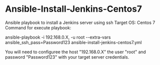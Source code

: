 # Ansible-Install-Jenkins-Centos7
Ansible playbook to install a Jenkins server using ssh
Target OS: Centos 7
Command for execute playbook: 

ansible-playbook -i 192.168.0.X, -u root --extra-vars ansible_ssh_pass=Password123 ansible-install-jenkins-centos7.yml

You will need to configuree the host "192.168.0.X" the user "root" and password "Password123" with your target
server credentials.

